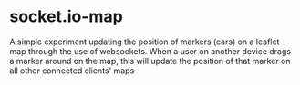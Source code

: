 # socket.io-map
A simple experiment updating the position of markers (cars) on a leaflet map through the use of websockets.
When a user on another device drags a marker around on the map, this will update the position of that marker on all other connected clients' maps
